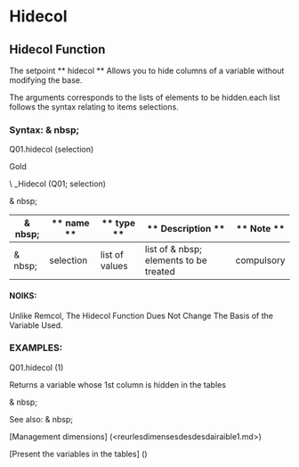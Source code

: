 # Hidecol

## Hidecol Function

The setpoint ** hidecol ** Allows you to hide columns of a variable without modifying the base.

The arguments corresponds to the lists of elements to be hidden.each list follows the syntax relating to items selections.

### Syntax: & nbsp;

Q01.hidecol (selection)

Gold

\ _Hidecol (Q01; selection)

& nbsp;

| & nbsp; | ** name ** | ** type ** | ** Description ** | ** Note ** |
| --- | --- | --- | --- | --- |
| & nbsp; | selection | list of values ​​| list of & nbsp; elements to be treated | compulsory |

#### NOIKS:

Unlike Remcol, The Hidecol Function Dues Not Change The Basis of the Variable Used.

### EXAMPLES:

Q01.hidecol (1)

Returns a variable whose 1st column is hidden in the tables

& nbsp;

See also: & nbsp;

[Management dimensions] (<reurlesdimensesdesdesdairaible1.md>)

[Present the variables in the tables] (<pretenderlesvariableables whilestAb1.md>)